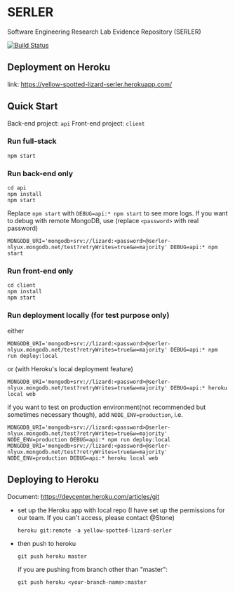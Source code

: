# SERLER

Software Engineering Research Lab Evidence Repository (SERLER)

[![Build Status](https://travis-ci.com/Yellow-Spotted-Lizard/SERLER.svg?branch=develop)](https://travis-ci.com/Yellow-Spotted-Lizard/SERLER)

## Deployment on Heroku

link: <https://yellow-spotted-lizard-serler.herokuapp.com/>

## Quick Start

Back-end project: `api`
Front-end project: `client`

### Run full-stack

    npm start

### Run back-end only

    cd api
    npm install
    npm start

Replace `npm start` with `DEBUG=api:* npm start` to see more logs.
If you want to debug with remote MongoDB, use (replace `<password>` with real password)

    MONGODB_URI='mongodb+srv://lizard:<password>@serler-nlyux.mongodb.net/test?retryWrites=true&w=majority' DEBUG=api:* npm start

### Run front-end only

    cd client
    npm install
    npm start

### Run deployment locally (for test purpose only)

either

    MONGODB_URI='mongodb+srv://lizard:<password>@serler-nlyux.mongodb.net/test?retryWrites=true&w=majority' DEBUG=api:* npm run deploy:local

or (with Heroku's local deployment feature)

    MONGODB_URI='mongodb+srv://lizard:<password>@serler-nlyux.mongodb.net/test?retryWrites=true&w=majority' DEBUG=api:* heroku local web

if you want to test on production environment(not recommended but sometimes necessary though), add `NODE_ENV=production`, i.e.

    MONGODB_URI='mongodb+srv://lizard:<password>@serler-nlyux.mongodb.net/test?retryWrites=true&w=majority' NODE_ENV=production DEBUG=api:* npm run deploy:local
    MONGODB_URI='mongodb+srv://lizard:<password>@serler-nlyux.mongodb.net/test?retryWrites=true&w=majority' NODE_ENV=production DEBUG=api:* heroku local web

## Deploying to Heroku

Document: <https://devcenter.heroku.com/articles/git>

- set up the Heroku app with local repo (I have set up the permissions for our team. If you can't access, please contact @Stone)

      heroku git:remote -a yellow-spotted-lizard-serler

- then push to heroku

      git push heroku master

  if you are pushing from branch other than "master":

      git push heroku <your-branch-name>:master